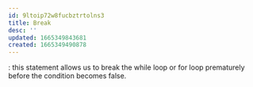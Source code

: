 ```yaml
---
id: 9ltoip72w8fucbztrtolns3
title: Break
desc: ''
updated: 1665349843681
created: 1665349490878
---
```

: this statement allows us to break the while loop or for loop prematurely before the condition becomes false.